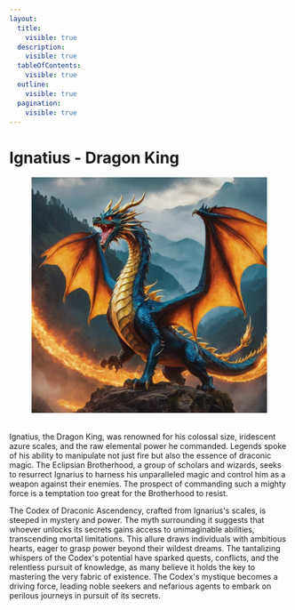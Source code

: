 ```yaml
---
layout:
  title:
    visible: true
  description:
    visible: true
  tableOfContents:
    visible: true
  outline:
    visible: true
  pagination:
    visible: true
---
```


# Ignatius - Dragon King

<figure><img src="../../../.gitbook/assets/image0_0-2 (1).jpg" alt=""><figcaption></figcaption></figure>

\
Ignatius, the Dragon King, was renowned for his colossal size, iridescent azure scales, and the raw elemental power he commanded. Legends spoke of his ability to manipulate not just fire but also the essence of draconic magic. The Eclipsian Brotherhood, a group of scholars and wizards, seeks to resurrect Ignarius to harness his unparalleled magic and control him as a weapon against their enemies. The prospect of commanding such a mighty force is a temptation too great for the Brotherhood to resist.

The Codex of Draconic Ascendency, crafted from Ignarius's scales, is steeped in mystery and power. The myth surrounding it suggests that whoever unlocks its secrets gains access to unimaginable abilities, transcending mortal limitations. This allure draws individuals with ambitious hearts, eager to grasp power beyond their wildest dreams. The tantalizing whispers of the Codex's potential have sparked quests, conflicts, and the relentless pursuit of knowledge, as many believe it holds the key to mastering the very fabric of existence. The Codex's mystique becomes a driving force, leading noble seekers and nefarious agents to embark on perilous journeys in pursuit of its secrets.
